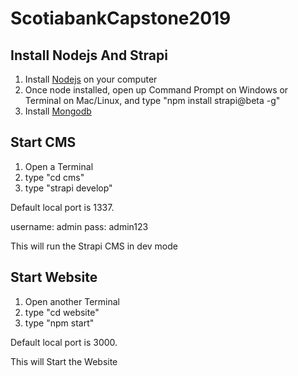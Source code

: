 # ScotiabankCapstone2019

## Install Nodejs And Strapi

1. Install [Nodejs](https://nodejs.org/en/) on your computer
2. Once node installed, open up Command Prompt on Windows or Terminal on Mac/Linux, and type "npm install strapi@beta -g"
3. Install [Mongodb](https://docs.mongodb.com/manual/administration/install-community/)

## Start CMS
1. Open a Terminal
2. type "cd cms"
3. type "strapi develop"

Default local port is 1337.

username: admin
pass: admin123

This will run the Strapi CMS in dev mode

## Start Website
1. Open another Terminal
2. type "cd website"
3. type "npm start"

Default local port is 3000.

This will Start the Website
